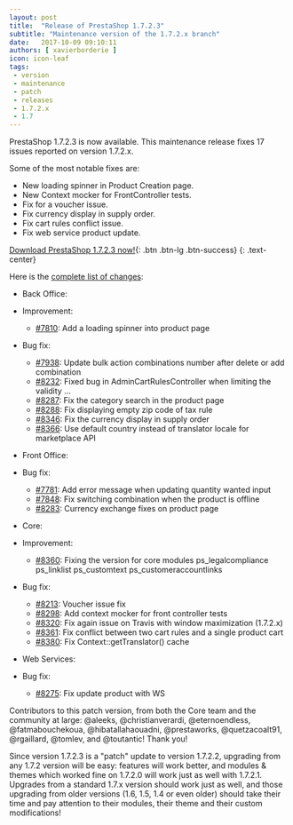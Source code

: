```yaml
---
layout: post
title:  "Release of PrestaShop 1.7.2.3"
subtitle: "Maintenance version of the 1.7.2.x branch"
date:   2017-10-09 09:10:11
authors: [ xavierborderie ]
icon: icon-leaf
tags:
 - version
 - maintenance
 - patch
 - releases
 - 1.7.2.x
 - 1.7
---
```


PrestaShop 1.7.2.3 is now available. This maintenance release fixes 17 issues reported on version 1.7.2.x.

Some of the most notable fixes are:

* New loading spinner in Product Creation page.
* New Context mocker for FrontController tests.
* Fix for a voucher issue.
* Fix currency display in supply order.
* Fix cart rules conflict issue.
* Fix web service product update.

[Download PrestaShop 1.7.2.3 now!](https://www.prestashop.com/en/download){: .btn .btn-lg .btn-success}
{: .text-center}

Here is the [complete list of changes](https://github.com/PrestaShop/PrestaShop/pulls?utf8=%E2%9C%93&q=is%3Apr%20milestone%3A1.7.2.3):

- Back Office:
 - Improvement:
   - [#7810](https://github.com/PrestaShop/PrestaShop/pull/#7810): Add a loading spinner into product page
 - Bug fix:
   - [#7938](https://github.com/PrestaShop/PrestaShop/pull/#7938): Update bulk action combinations number after delete or add combination
   - [#8232](https://github.com/PrestaShop/PrestaShop/pull/#8232): Fixed bug in AdminCartRulesController when limiting the validity …
   - [#8287](https://github.com/PrestaShop/PrestaShop/pull/#8287): Fix the category search in the product page
   - [#8288](https://github.com/PrestaShop/PrestaShop/pull/#8288): Fix displaying empty zip code of tax rule
   - [#8346](https://github.com/PrestaShop/PrestaShop/pull/#8346): Fix the currency display in supply order
   - [#8366](https://github.com/PrestaShop/PrestaShop/pull/#8366): Use default country instead of translator locale for marketplace API

- Front Office:
 - Bug fix:
   - [#7781](https://github.com/PrestaShop/PrestaShop/pull/#7781): Add error message when updating quantity wanted input
   - [#7848](https://github.com/PrestaShop/PrestaShop/pull/#7848): Fix switching combination when the product is offline
   - [#8283](https://github.com/PrestaShop/PrestaShop/pull/#8283): Currency exchange fixes on product page

- Core:
 - Improvement:
   - [#8360](https://github.com/PrestaShop/PrestaShop/pull/#8360): Fixing the version for core modules ps_legalcompliance ps_linklist ps_customtext ps_customeraccountlinks
 - Bug fix:
   - [#8213](https://github.com/PrestaShop/PrestaShop/pull/#8213): Voucher issue fix
   - [#8298](https://github.com/PrestaShop/PrestaShop/pull/#8298): Add context mocker for front controller tests 
   - [#8320](https://github.com/PrestaShop/PrestaShop/pull/#8320): Fix again issue on Travis with window maximization (1.7.2.x)
   - [#8361](https://github.com/PrestaShop/PrestaShop/pull/#8361): Fix conflict between two cart rules and a single product cart
   - [#8380](https://github.com/PrestaShop/PrestaShop/pull/#8380): Fix Context::getTranslator() cache

- Web Services:
 - Bug fix:
   - [#8275](https://github.com/PrestaShop/PrestaShop/pull/#8275): Fix update product with WS

Contributors to this patch version, from both the Core team and the community at large: @aleeks, @christianverardi, @eternoendless, @fatmabouchekoua, @hibatallahaouadni, @prestaworks, @quetzacoalt91, @rgaillard, @tomlev, and @toutantic! Thank you!

Since version 1.7.2.3 is a "patch" update to version 1.7.2.2, upgrading from any 1.7.2 version will be easy: features will work better, and modules & themes which worked fine on 1.7.2.0 will work just as well with 1.7.2.1.<br/>
Upgrades from a standard 1.7.x version should work just as well, and those upgrading from older versions (1.6, 1.5, 1.4 or even older) should take their time and pay attention to their modules, their theme and their custom modifications!
